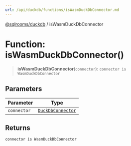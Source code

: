 ```yaml
---
url: /api/duckdb/functions/isWasmDuckDbConnector.md
---
```

[@sqlrooms/duckdb](../index.md) / isWasmDuckDbConnector

# Function: isWasmDuckDbConnector()

> **isWasmDuckDbConnector**(`connector`): `connector is WasmDuckDbConnector`

## Parameters

| Parameter | Type |
| ------ | ------ |
| `connector` | [`DuckDbConnector`](../interfaces/DuckDbConnector.md) |

## Returns

`connector is WasmDuckDbConnector`
